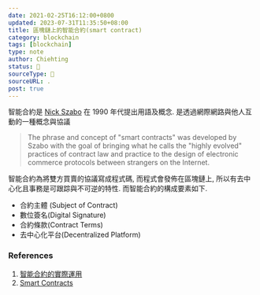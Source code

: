 ```yaml
---
date: 2021-02-25T16:12:00+0800
updated: 2023-07-31T11:35:50+08:00
title: 區塊鏈上的智能合約(smart contract)
category: blockchain
tags: [blockchain]
type: note
author: Chiehting
status: 🌲
sourceType: 📜️
sourceURL: .
post: true
---
```


智能合約是 [Nick Szabo](https://en.wikipedia.org/wiki/Nick_Szabo) 在 1990 年代提出用語及概念. 是透過網際網路與他人互動的一種概念與協議

<!--more-->

> The phrase and concept of "smart contracts" was developed by Szabo with the goal of bringing what he calls the "highly evolved" practices of contract law and practice to the design of electronic commerce protocols between strangers on the Internet.

智能合約為將雙方買賣的協議寫成程式碼, 而程式會發佈在區塊鏈上, 所以有去中心化且事務是可跟踪與不可逆的特性. 而智能合約的構成要素如下.

* 合約主體 (Subject of Contract)
* 數位簽名(Digital Signature)
* 合約條款(Contract Terms)
* 去中心化平台(Decentralized Platform)

### References

1. [智能合約的實際運用](https://www.thenewslens.com/article/120557)
2. [Smart Contracts](https://www.investopedia.com/terms/s/smart-contracts.asp)